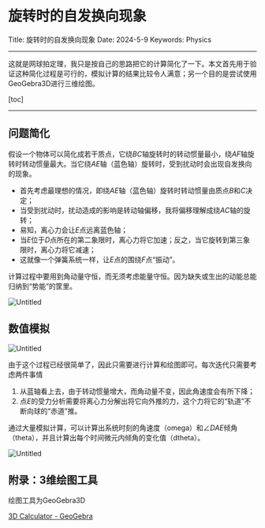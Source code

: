 # 旋转时的自发换向现象

Title: 旋转时的自发换向现象
Date: 2024-5-9
Keywords: Physics

---

这就是网球拍定理，我只是按自己的思路把它的计算简化了一下。本文首先用于验证这种简化过程是可行的，模拟计算的结果比较令人满意；另一个目的是尝试使用GeoGebra3D进行三维绘图。

[toc]

---

## 问题简化

假设一个物体可以简化成若干质点，它绕$BC$轴旋转时的转动惯量最小，绕$AF$轴旋转时转动惯量最大。当它绕$AE$轴（蓝色轴）旋转时，受到扰动时会出现自发换向的现象。

- 首先考虑最理想的情况，即绕$AE$轴（蓝色轴）旋转时转动惯量由质点$B$和$C$决定；
- 当受到扰动时，扰动造成的影响是转动轴偏移，我将偏移理解成绕$AC$轴的旋转；
- 易知，离心力会让$E$点远离蓝色轴；
- 当$E$位于$D$点所在的第二象限时，离心力将它加速；反之，当它旋转到第三象限时，离心力将它减速；
- 这就像一个弹簧系统一样，让$E$点的围绕$F$点“振动”。

计算过程中要用到角动量守恒，而无须考虑能量守恒。因为缺失或生出的动能总能归纳到“势能”的筐里。

![Untitled](%E6%97%8B%E8%BD%AC%E6%97%B6%E7%9A%84%E8%87%AA%E5%8F%91%E6%8D%A2%E5%90%91%E7%8E%B0%E8%B1%A1%2055d01fb29c934916a9bca83f4c2157b6/Untitled.png)

## 数值模拟

![Untitled](%E6%97%8B%E8%BD%AC%E6%97%B6%E7%9A%84%E8%87%AA%E5%8F%91%E6%8D%A2%E5%90%91%E7%8E%B0%E8%B1%A1%2055d01fb29c934916a9bca83f4c2157b6/Untitled.gif)

由于这个过程已经很简单了，因此只需要进行计算和绘图即可。每次迭代只需要考虑两件事情

1. 从蓝轴看上去，由于转动惯量增大，而角动量不变，因此角速度会有所下降；
2. 点$E$的受力分析需要将离心力分解出将它向外推的力，这个力将它的“轨道”不断向球的“赤道”推。

通过大量模拟计算，可以计算出系统时刻的角速度（omega）和$\angle DAE$倾角（theta），并且计算出每个时间微元内倾角的变化值（dtheta）。

![Untitled](%E6%97%8B%E8%BD%AC%E6%97%B6%E7%9A%84%E8%87%AA%E5%8F%91%E6%8D%A2%E5%90%91%E7%8E%B0%E8%B1%A1%2055d01fb29c934916a9bca83f4c2157b6/Untitled%201.png)

[](https://observablehq.com/@listenzcc/why-does-rotation-change-its-direction)

## 附录：3维绘图工具

绘图工具为GeoGebra3D

[3D Calculator - GeoGebra](https://www.geogebra.org/3d)
